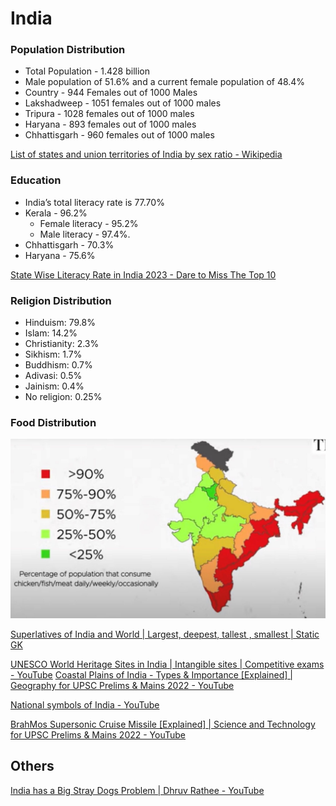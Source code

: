 # India

### Population Distribution

- Total Population - 1.428 billion
- Male population of 51.6% and a current female population of 48.4%
- Country - 944 Females out of 1000 Males
- Lakshadweep - 1051 females out of 1000 males
- Tripura - 1028 females out of 1000 males
- Haryana - 893 females out of 1000 males
- Chhattisgarh - 960 females out of 1000 males

[List of states and union territories of India by sex ratio - Wikipedia](https://en.wikipedia.org/wiki/List_of_states_and_union_territories_of_India_by_sex_ratio)

### Education

- India’s total literacy rate is 77.70%
- Kerala - 96.2%
    - Female literacy - 95.2%
    - Male literacy - 97.4%.
- Chhattisgarh - 70.3%
- Haryana - 75.6%

[State Wise Literacy Rate in India 2023 - Dare to Miss The Top 10](https://onlineschoolsindia.in/school-guide/state-wise-literacy-rate-in-india/)

### Religion Distribution

- Hinduism: 79.8%
- Islam: 14.2%
- Christianity: 2.3%
- Sikhism: 1.7%
- Buddhism: 0.7%
- Adivasi: 0.5%
- Jainism: 0.4%
- No religion: 0.25%

### Food Distribution

![image](../../media/India-image1.jpg)

[Superlatives of India and World | Largest, deepest, tallest , smallest | Static GK](https://www.youtube.com/watch?v=3_w5x_N5xks)

[UNESCO World Heritage Sites in India | Intangible sites | Competitive exams - YouTube](https://www.youtube.com/watch?v=DpcbulG7QJE&ab_channel=LearnwithFinology)
[Coastal Plains of India - Types & Importance [Explained] | Geography for UPSC Prelims & Mains 2022 - YouTube](https://www.youtube.com/watch?v=Kn5S0Sw0MNc)

[National symbols of India - YouTube](https://www.youtube.com/watch?v=-ImDjAuGVoU)

[BrahMos Supersonic Cruise Missile [Explained] | Science and Technology for UPSC Prelims & Mains 2022 - YouTube](https://www.youtube.com/watch?v=1gwRy8t2wCA)

## Others

[India has a Big Stray Dogs Problem | Dhruv Rathee - YouTube](https://www.youtube.com/watch?v=tMsf6i7yID8)
